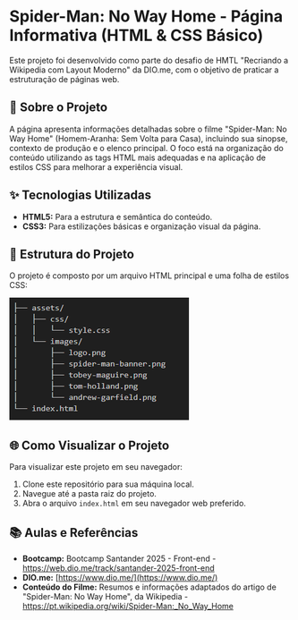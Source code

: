 # Spider-Man: No Way Home - Página Informativa (HTML & CSS Básico)

Este projeto foi desenvolvido como parte do desafio de HMTL "Recriando a Wikipedia com Layout Moderno" da DIO.me, com o objetivo de praticar a estruturação de páginas web.

## 🌟 Sobre o Projeto

A página apresenta informações detalhadas sobre o filme "Spider-Man: No Way Home" (Homem-Aranha: Sem Volta para Casa), incluindo sua sinopse, contexto de produção e o elenco principal. O foco está na organização do conteúdo utilizando as tags HTML mais adequadas e na aplicação de estilos CSS para melhorar a experiência visual.

## ✨ Tecnologias Utilizadas

* **HTML5:** Para a estrutura e semântica do conteúdo.
* **CSS3:** Para estilizações básicas e organização visual da página.

## 🚀 Estrutura do Projeto

O projeto é composto por um arquivo HTML principal e uma folha de estilos CSS:

![Estrutura de pastas](assets/images/estrutura-pastas.png "Estrutura de pastas do projeto")

## 🌐 Como Visualizar o Projeto

Para visualizar este projeto em seu navegador:

1.  Clone este repositório para sua máquina local.
2.  Navegue até a pasta raiz do projeto.
3.  Abra o arquivo `index.html` em seu navegador web preferido.

## 📚 Aulas e Referências

* **Bootcamp:** Bootcamp Santander 2025 - Front-end - https://web.dio.me/track/santander-2025-front-end
* **DIO.me:** [https://www.dio.me/](https://www.dio.me/)
* **Conteúdo do Filme:** Resumos e informações adaptados do artigo de "Spider-Man: No Way Home", da Wikipedia - https://pt.wikipedia.org/wiki/Spider-Man:_No_Way_Home
